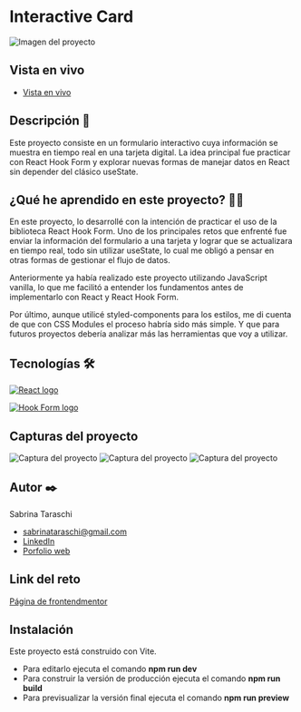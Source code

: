 # Interactive Card

<p>
    <img src="" alt="Imagen del proyecto">
</p>

## Vista en vivo

<ul>
    <li>
        <a target="_blank" href="">Vista en vivo</a>
    </li>
</ul>

## Descripción 📑

Este proyecto consiste en un formulario interactivo cuya información se muestra en tiempo real en una tarjeta digital. La idea principal fue practicar con React Hook Form y explorar nuevas formas de manejar datos en React sin depender del clásico useState.

## ¿Qué he aprendido en este proyecto? 🙇🏻

En este proyecto, lo desarrollé con la intención de practicar el uso de la biblioteca React Hook Form. Uno de los principales retos que enfrenté fue enviar la información del formulario a una tarjeta y lograr que se actualizara en tiempo real, todo sin utilizar useState, lo cual me obligó a pensar en otras formas de gestionar el flujo de datos.

Anteriormente ya había realizado este proyecto utilizando JavaScript vanilla, lo que me facilitó a entender los fundamentos antes de implementarlo con React y React Hook Form.

Por último, aunque utilicé styled-components para los estilos, me di cuenta de que con CSS Modules el proceso habría sido más simple. Y que para futuros proyectos debería analizar más las herramientas que voy a utilizar.

## Tecnologías 🛠

<!-- Iconos sacados de: https://github.com/alexandresanlim/Badges4-README.md-Profile?tab=readme-ov-file#-languages- -->

<p>
    <a href="https://es.wikipedia.org/wiki/React">
        <img src="https://img.shields.io/badge/React-20232A?style=for-the-badge&logo=react&logoColor=61DAFB" alt="React logo">
    </a>
</p>

<p>
    <a href="https://www.react-hook-form.com/">
        <img src="https://react-hook-form.com/images/logo/react-hook-form-logo-only.svg" alt="Hook Form logo">
    </a>
</p>

## Capturas del proyecto

<p>
   <img src="" alt="Captura del proyecto">
   <img src="" alt="Captura del proyecto">
   <img src="" alt="Captura del proyecto">
</p>

## Autor ✒️

Sabrina Taraschi

<ul>
    <li>
        <a href="sabrinataraschi@gmail.com">sabrinataraschi@gmail.com</a>
    </li>
    <li>
        <a href="https://www.linkedin.com/in/sabrina-taraschi/">LinkedIn</a>
    </li>
    <li>
        <a href="https://tu-dominio.com/">Porfolio web</a>
    </li>
</ul>

## Link del reto

<a href="https://www.frontendmentor.io/challenges/interactive-card-details-form-XpS8cKZDWw">Página de frontendmentor</a>

## Instalación

Este proyecto está construido con Vite.

- Para editarlo ejecuta el comando <b>npm run dev</b>
- Para construir la versión de producción ejecuta el comando <b>npm run build</b>
- Para previsualizar la versión final ejecuta el comando <b>npm run preview</b>
